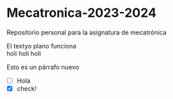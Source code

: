 # Mecatronica-2023-2024
Repositorio personal para la asignatura de mecatrónica

El textyo plano funciona  
holi holi holi

Esto es un párrafo nuevo

- [ ] Hola
- [x] check!